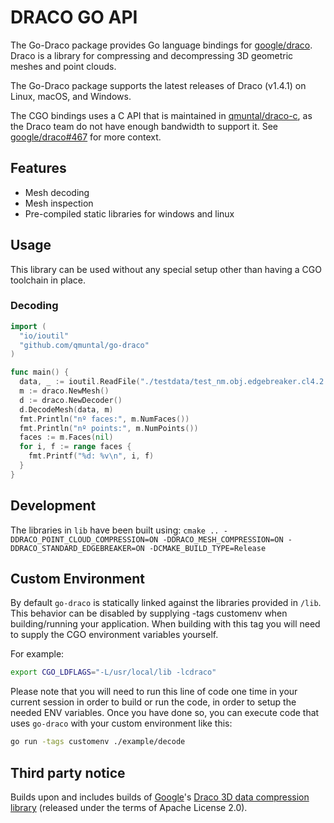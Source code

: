 # DRACO GO API

The Go-Draco package provides Go language bindings for [google/draco](https://github.com/google/draco). Draco is a library for compressing and decompressing 3D geometric meshes and point clouds.

The Go-Draco package supports the latest releases of Draco (v1.4.1) on Linux, macOS, and Windows.

The CGO bindings uses a C API that is maintained in [qmuntal/draco-c](https://github.com/qmuntal/draco-c), as the Draco team do not have enough bandwidth to support it. See [google/draco#467](https://github.com/google/draco/pull/663#issuecomment-772802508) for more context.

## Features

- Mesh decoding
- Mesh inspection
- Pre-compiled static libraries for windows and linux

## Usage

This library can be used without any special setup other than having a CGO toolchain in place.

### Decoding

```go
import (
  "io/ioutil"
  "github.com/qmuntal/go-draco"
)

func main() {
  data, _ := ioutil.ReadFile("./testdata/test_nm.obj.edgebreaker.cl4.2.2.drc")
  m := draco.NewMesh()
  d := draco.NewDecoder()
  d.DecodeMesh(data, m)
  fmt.Println("nº faces:", m.NumFaces())
  fmt.Println("nº points:", m.NumPoints())
  faces := m.Faces(nil)
  for i, f := range faces {
    fmt.Printf("%d: %v\n", i, f)
  }
}
```

## Development

The libraries in `lib` have been built using: `cmake .. -DDRACO_POINT_CLOUD_COMPRESSION=ON -DDRACO_MESH_COMPRESSION=ON -DDRACO_STANDARD_EDGEBREAKER=ON -DCMAKE_BUILD_TYPE=Release`

## Custom Environment

By default `go-draco` is statically linked against the libraries provided in `/lib`. This behavior can be disabled by supplying -tags customenv when building/running your application. When building with this tag you will need to supply the CGO environment variables yourself.

For example:

```bash
export CGO_LDFLAGS="-L/usr/local/lib -lcdraco"
```

Please note that you will need to run this line of code one time in your current session in order to build or run the code, in order to setup the needed ENV variables. Once you have done so, you can execute code that uses `go-draco` with your custom environment like this:

```bash
go run -tags customenv ./example/decode
```

## Third party notice

Builds upon and includes builds of [Google](https://about.google)'s [Draco 3D data compression library](https://google.github.io/draco) (released under the terms of Apache License 2.0).
